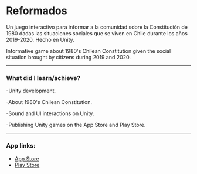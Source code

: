# Reformados
Un juego interactivo para informar a la comunidad sobre la Constitución de 1980 dadas las situaciones sociales que se viven en Chile durante los años 2019-2020. Hecho en Unity.

Informative game about 1980's Chilean Constitution given the social situation brought by citizens during 2019 and 2020.

---
### What did I learn/achieve?

-Unity development.

-About 1980's Chilean Constitution.

-Sound and UI interactions on Unity.

-Publishing Unity games on the App Store and Play Store.

---
### App links:
- [App Store](https://apps.apple.com/cl/app/reformados/id1487552029?l=en)
- [Play Store](https://play.google.com/store/apps/details?id=com.thechileankink.Reformados)
